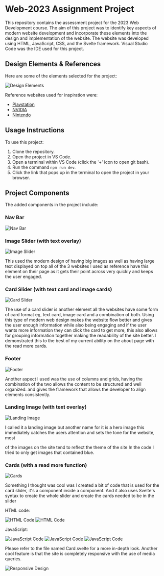 # Web-2023 Assignment Project

This repository contains the assessment project for the 2023 Web Development course. The aim of this project was to identify key aspects of modern website development and incorporate these elements into the design and implementation of the website. The website was developed using HTML, JavaScript, CSS, and the Svelte framework. Visual Studio Code was the IDE used for this project.

## Design Elements & References

Here are some of the elements selected for the project:

![Design Elements](https://github.com/seCRet-blip/web-2023/assets/77824037/25d0ec34-ea14-48ba-b138-fbd11d82960f)

Reference websites used for inspiration were:

- [Playstation](https://www.playstation.com/en-nz/)
- [NVIDIA](https://www.nvidia.com/en-us/)
- [Nintendo](https://www.nintendo.com/)

## Usage Instructions

To use this project:

1. Clone the repository.
2. Open the project in VS Code.
3. Open a terminal within VS Code (click the '+' icon to open git bash).
4. Run the command `npm run dev`.
5. Click the link that pops up in the terminal to open the project in your browser.

## Project Components

The added components in the project include:

### Nav Bar

![Nav Bar](https://github.com/seCRet-blip/web-2023/assets/77824037/74969e8b-bfea-4279-9008-68e72ab7cc03)

### Image Slider (with text overlay)

![Image Slider](https://github.com/seCRet-blip/web-2023/assets/77824037/48154a59-d1d1-4a15-9b6f-d93afe6e62de)

This used the modern design of having big images as well as having large text displayed on top all of the 3 websites I used as reference have this element on their page as it gets their point across very quickly and keeps the user engaged.

### Card Slider (with text card and image cards)

![Card Slider](https://github.com/seCRet-blip/web-2023/assets/77824037/f9c71b2a-c55a-4b37-b68a-3b87bfa8f0f1)

The use of a card slider is another element all the websites have some form of card format eg, text card, image card and a combination of both. Using this type of modern web design makes the website flow better and gives the user enough information while also being engaging and if the user wants more information they can click the card to get more, this also allows for grouping information together making the readability of the site better. I demonstrated this to the best of my current ability on the about page with the read more cards.

### Footer

![Footer](https://github.com/seCRet-blip/web-2023/assets/77824037/b3c59e3e-e3b6-4c17-b9dc-03479292098a)

Another aspect I used was the use of columns and grids, having the combination of the two allows the content to be structured and well organized. and gives the framework that allows the developer to align elements consistently. 

### Landing Image (with text overlay)

![Landing Image](https://github.com/seCRet-blip/web-2023/assets/77824037/294071f1-ecda-46f0-bc69-d26d57c9c1d7)

I called it a landing image but another name for it is a hero image this immediately catches the users attention and sets the tone for the website, most

 of the images on the site tend to reflect the theme of the site In the code I tried to only get images that contained blue.

### Cards (with a read more function)

![Cards](https://github.com/seCRet-blip/web-2023/assets/77824037/97037cc2-dce8-4ece-9a11-9aa1fb61c184)

Something I thought was cool was I created a bit of code that is used for the card slider, it's a component inside a component. And it also uses Svelte's syntax to create the whole slider and create the cards needed to be in the slider

HTML code:

![HTML Code](https://github.com/seCRet-blip/web-2023/assets/77824037/9ff6eb84-aced-40f6-a148-09075a4369f2)
![HTML Code](https://github.com/seCRet-blip/web-2023/assets/77824037/abbf9dbd-5d78-454b-b1e6-ab4f4a1cc57a)

JavaScript:

![JavaScript Code](https://github.com/seCRet-blip/web-2023/assets/77824037/0b21e9f3-2776-4c56-8920-2fce99ff2ed7)
![JavaScript Code](https://github.com/seCRet-blip/web-2023/assets/77824037/c8a7044e-1db6-44d4-95e4-8937f5dff9c3)
![JavaScript Code](https://github.com/seCRet-blip/web-2023/assets/77824037/8382b8ca-a134-4481-9bc9-0093e791a781)

Please refer to the file named Card.svelte for a more in-depth look. Another cool feature is that the site is completely responsive with the use of media queries.

![Responsive Design](https://github.com/seCRet-blip/web-2023/assets/77824037/41250cb8-5f41-4122-b561-353861921886)
